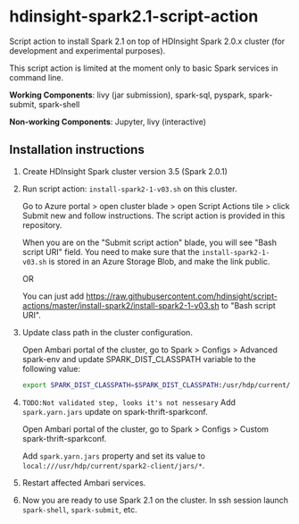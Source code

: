 # hdinsight-spark2.1-script-action
Script action to install Spark 2.1 on top of HDInsight Spark 2.0.x cluster (for development and experimental purposes).

This script action is limited at the moment only to basic Spark services in command line. 

**Working Components**: livy (jar submission), spark-sql, pyspark, spark-submit, spark-shell 

**Non-working Components**: Jupyter, livy (interactive)

## Installation instructions

1. Create HDInsight Spark cluster version 3.5 (Spark 2.0.1)
2. Run script action: `install-spark2-1-v03.sh` on this cluster. 

    Go to Azure portal > open cluster blade > open Script Actions tile > click Submit new and follow instructions. The script action is provided in this repository.
    
    When you are on the "Submit script action" blade, you will see "Bash script URI" field. You need to make sure that the `install-spark2-1-v03.sh` is stored in an Azure Storage Blob, and make the link public.
    
    OR
    
    You can just add https://raw.githubusercontent.com/hdinsight/script-actions/master/install-spark2/install-spark2-1-v03.sh to "Bash script URI".
    
3. Update class path in the cluster configuration. 

    Open Ambari portal of the cluster, go to Spark > Configs > Advanced spark-env and update SPARK_DIST_CLASSPATH variable to the following value:

	```bash
    export SPARK_DIST_CLASSPATH=$SPARK_DIST_CLASSPATH:/usr/hdp/current/spark-historyserver/conf/:/usr/hdp/current/spark2-client/jars/datanucleus-api-jdo-3.2.6.jar:/usr/hdp/current/spark2-client/jars/datanucleus-rdbms-3.2.9.jar:/usr/hdp/current/spark2-client/jars/datanucleus-core-3.2.10.jar:/etc/hadoop/conf/:/usr/lib/hdinsight-datalake/*:/usr/hdp/current/hadoop-client/hadoop-azure.jar:/usr/hdp/current/hadoop-client/lib/azure-storage-4.2.0.jar:/usr/lib/hdinsight-logging/mdsdclient-1.0.jar:/usr/lib/hdinsight-logging/microsoft-log4j-etwappender-1.0.jar:/usr/lib/hdinsight-logging/json-simple-1.1.jar:/usr/hdp/current/hadoop-client/client/slf4j-log4j12.jar:/usr/hdp/current/hadoop/client/slf4j-api.jar:/usr/hdp/current/hadoop/hadoop-common.jar:/usr/hdp/current/hadoop-client/hadoop-azure.jar:/usr/hdp/current/hadoop-client/client/log4j.jar:/usr/hdp/current/hadoop-client/client/commons-configuration-1.6.jar:/usr/hdp/current/hadoop-client/lib/*:/usr/hdp/current/hadoop-client/client/*:/usr/hdp/current/spark2-client/conf/:/usr/hdp/current/hadoop-yarn-client/hadoop-yarn-server-web-proxy.jar:/usr/hdp/current/spark2-client/jars/spark-yarn_2.11-2.1.1.jar:/usr/hdp/current/spark2-client/jars/*:
	```
   
4. `TODO:Not validated step, looks it's not nessesary` Add `spark.yarn.jars` update on spark-thrift-sparkconf. 
 
    Open Ambari portal of the cluster, go to Spark > Configs > Custom spark-thrift-sparkconf.
	
    Add `spark.yarn.jars` property and set its value to `local:///usr/hdp/current/spark2-client/jars/*`. 

5. Restart affected Ambari services.
    
6. Now you are ready to use Spark 2.1 on the cluster. In ssh session launch `spark-shell`, `spark-submit`, etc.
